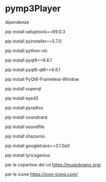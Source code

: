 # pymp3Player

dipendenze


pip install setuptools==69.0.3

pip install pyinstaller==5.7.0

pip install python-vlc

pip install pyqt6==6.6.1

pip install pyqt6-qt6==6.6.1

pip install PyQt6-Frameless-Window

pip install superqt

pip install eyed3

pip install pyradios 

pip install soundcard

pip install soundfile

pip install shazamio

pip install googletrans==3.1.0a0

pip install lyricsgenius

per le copertine dei cd
https://musicbrainz.org/

per le icone
https://icon-icons.com/